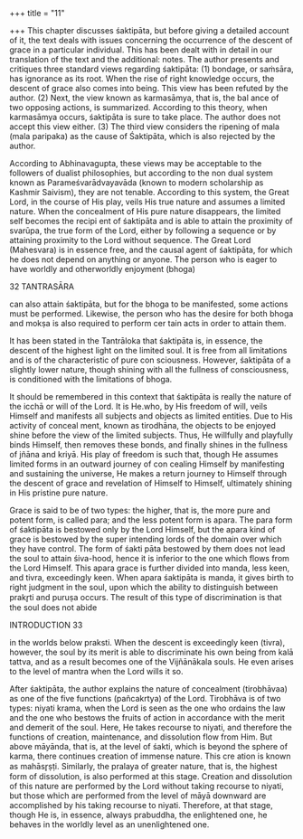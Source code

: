 +++
title = "11"

+++
This chapter discusses śaktipāta, but before giving a detailed account of it, the text deals with issues concerning the occurrence of the descent of grace in a particular individual. This has been dealt with in detail in our translation of the text and the additional: notes. The author presents and critiques three standard views regarding śaktipāta: (1) bondage, or saṁsāra, has ignorance as its root. When the rise of right knowledge occurs, the descent of grace also comes into being. This view has been refuted by the author. (2) Next, the view known as karmasāmya, that is, the bal ance of two opposing actions, is summarized. According to this theory, when karmasāmya occurs, śaktipāta is sure to take place. The author does not accept this view either. (3) The third view considers the ripening of mala (mala paripaka) as the cause of Śaktipāta, which is also rejected by the author. 

According to Abhinavagupta, these views may be acceptable to the followers of dualist philosophies, but according to the non dual system known as Parameśvarādvayavāda (known to modern scholarship as Kashmir Saivism), they are not tenable. According to this system, the Great Lord, in the course of His play, veils His true nature and assumes a limited nature. When the concealment of His pure nature disappears, the limited self becomes the recipi ent of śaktipāta and is able to attain the proximity of svarūpa, the true form of the Lord, either by following a sequence or by attaining proximity to the Lord without sequence. The Great Lord (Mahesvara) is in essence free, and the causal agent of śaktipāta, for which he does not depend on anything or anyone. The person who is eager to have worldly and otherworldly enjoyment (bhoga) 

32 TANTRASĀRA 

can also attain śaktipāta, but for the bhoga to be manifested, some actions must be performed. Likewise, the person who has the desire for both bhoga and mokṣa is also required to perform cer tain acts in order to attain them. 

It has been stated in the Tantrāloka that śaktipāta is, in essence, the descent of the highest light on the limited soul. It is free from all limitations and is of the characteristic of pure con sciousness. However, śaktipāta of a slightly lower nature, though shining with all the fullness of consciousness, is conditioned with the limitations of bhoga. 

It should be remembered in this context that śaktipāta is really the nature of the icchā or will of the Lord. It is He.who, by His freedom of will, veils Himself and manifests all subjects and objects as limited entities. Due to His activity of conceal ment, known as tirodhāna, the objects to be enjoyed shine before the view of the limited subjects. Thus, He willfully and playfully binds Himself, then removes these bonds, and finally shines in the fullness of jñāna and kriyā. His play of freedom is such that, though He assumes limited forms in an outward journey of con cealing Himself by manifesting and sustaining the universe, He makes a return journey to Himself through the descent of grace and revelation of Himself to Himself, ultimately shining in His pristine pure nature. 

Grace is said to be of two types: the higher, that is, the more pure and potent form, is called para; and the less potent form is apara. The para form of śaktipāta is bestowed only by the Lord Himself, but the apara kind of grace is bestowed by the super intending lords of the domain over which they have control. The form of śakti pāta bestowed by them does not lead the soul to attain śiva-hood, hence it is inferior to the one which flows from the Lord Himself. This apara grace is further divided into manda, less keen, and tivra, exceedingly keen. When apara śaktipāta is manda, it gives birth to right judgment in the soul, upon which the ability to distinguish between prakr̥ti and puruṣa occurs. The result of this type of discrimination is that the soul does not abide 

INTRODUCTION 33 

in the worlds below praksti. When the descent is exceedingly keen (tivra), however, the soul by its merit is able to discriminate his own being from kalā tattva, and as a result becomes one of the Vijñānākala souls. He even arises to the level of mantra when the Lord wills it so. 

After śaktipāta, the author explains the nature of concealment (tirobhāvaa) as one of the five functions (pañcakrtya) of the Lord. Tirobhāva is of two types: niyati krama, when the Lord is seen as the one who ordains the law and the one who bestows the fruits of action in accordance with the merit and demerit of the soul. Here, He takes recourse to niyati, and therefore the functions of creation, maintenance, and dissolution flow from Him. But above māyānda, that is, at the level of śakti, which is beyond the sphere of karma, there continues creation of immense nature. This cre ation is known as mahāsr̥ṣṭi. Similarly, the pralaya of greater nature, that is, the highest form of dissolution, is also performed at this stage. Creation and dissolution of this nature are performed by the Lord without taking recourse to niyati, but those which are performed from the level of māyā downward are accomplished by his taking recourse to niyati. Therefore, at that stage, though He is, in essence, always prabuddha, the enlightened one, he behaves in the worldly level as an unenlightened one. 
